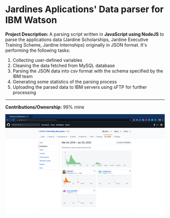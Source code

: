 # Jardines Aplications' Data parser for IBM Watson

**Project Description:** A parsing script written in **JavaScript using NodeJS** to parse the applications data (Jardine Scholarships, Jardine Executive Training Scheme, Jardine Internships) originally in JSON format. It's performing the following tasks:

1. Collecting user-defined variables
2. Cleaning the data fetched from MySQL database
3. Parsing the JSON data into csv format with the schema specified by the IBM team
4. Generating some statistics of the parsing process
5. Uploading the parsed data to IBM servers using sFTP for further processing

---

**Contributions/Ownership:** 99% mine

![Screen Capture](https://github.com/Ebbi53/past_projects_demos/blob/master/2.%20Applications'%20Data%20Parser/Screenshot%202020-01-25%20at%201.50.29%20AM.png)
